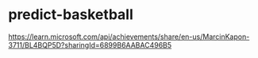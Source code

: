 # predict-basketball
https://learn.microsoft.com/api/achievements/share/en-us/MarcinKapon-3711/BL4BQP5D?sharingId=6899B6AABAC496B5
